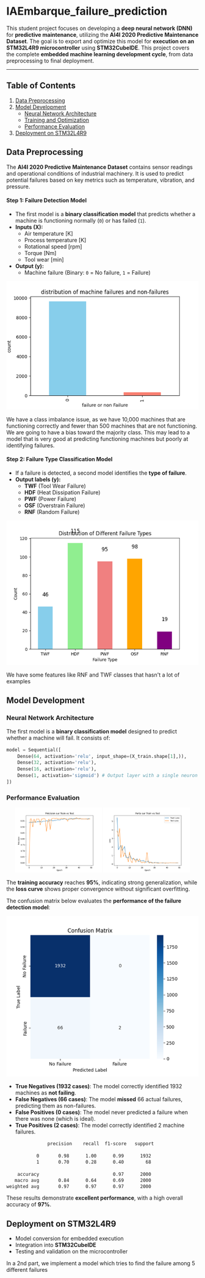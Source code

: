 # IAEmbarque_failure_prediction

This student project focuses on developing a **deep neural network (DNN)** for **predictive maintenance**, utilizing the **AI4I 2020 Predictive Maintenance Dataset**. The goal is to export and optimize this model for **execution on an STM32L4R9 microcontroller** using **STM32CubeIDE**. This project covers the complete **embedded machine learning development cycle**, from data preprocessing to final deployment.

---

## Table of Contents

1. [Data Preprocessing](#data-preprocessing)
2. [Model Development](#model-development)
   - [Neural Network Architecture](#model-development)
   - [Training and Optimization](#model-development)
   - [Performance Evaluation](#model-development)
3. [Deployment on STM32L4R9](#deployment-on-stm32l4r9)

   
## Data Preprocessing

The **AI4I 2020 Predictive Maintenance Dataset** contains sensor readings and operational conditions of industrial machinery. It is used to predict potential failures based on key metrics such as temperature, vibration, and pressure.

#### Step 1: Failure Detection Model
- The first model is a **binary classification model** that predicts whether a machine is functioning normally (`0`) or has failed (`1`).
- **Inputs (X):**
  - Air temperature [K]
  - Process temperature [K]
  - Rotational speed [rpm]
  - Torque [Nm]
  - Tool wear [min]
- **Output (y):**
  - Machine failure (Binary: `0` = No failure, `1` = Failure)

![Distribution of machine failures](screens/distribution_machine_failures.png)

We have a class imbalance issue, as we have 10,000 machines that are functioning correctly and fewer than 500 machines that are not functioning. We are going to have a bias toward the majority class. This may lead to a model that is very good at predicting functioning machines but poorly at identifying failures.

#### Step 2: Failure Type Classification Model
- If a failure is detected, a second model identifies the **type of failure**.
- **Output labels (y):**
  - **TWF** (Tool Wear Failure)
  - **HDF** (Heat Dissipation Failure)
  - **PWF** (Power Failure)
  - **OSF** (Overstrain Failure)
  - **RNF** (Random Failure)

![Distribution of types machine failures](screens/distribution_Type_failures.png)

We have some features like RNF and TWF classes that hasn't a lot of examples

## Model Development
### Neural Network Architecture

The first model is a **binary classification model** designed to predict whether a machine will fail. It consists of:

```python
model = Sequential([
    Dense(64, activation='relu', input_shape=(X_train.shape[1],)), 
    Dense(32, activation='relu'),  
    Dense(16, activation='relu'), 
    Dense(1, activation='sigmoid') # Output layer with a single neuron and sigmoid activation for binary classification (`0`: No failure, `1`: Failure).
])
```

### Performance Evaluation

<p align="center">
  <img src="screens/precision.png" width="45%" alt="Accuracy Curve">
  <img src="screens/loss.png" width="45%" alt="Loss Curve">
</p>

The **training accuracy** reaches **95%**, indicating strong generalization, while the **loss curve** shows proper convergence without significant overfitting.

The confusion matrix below evaluates the **performance of the failure detection model**:

![Confusion Matrix](screens/confusion_matrix.png)

- **True Negatives (1932 cases)**: The model correctly identified 1932 machines as **not failing**.
- **False Negatives (66 cases)**: The model **missed** 66 actual failures, predicting them as non-failures.
- **False Positives (0 cases)**: The model never predicted a failure when there was none (which is ideal).
- **True Positives (2 cases)**: The model correctly identified 2 machine failures.

```
               precision    recall  f1-score   support

           0       0.98      1.00      0.99      1932
           1       0.70      0.28      0.40        68

    accuracy                           0.97      2000
   macro avg       0.84      0.64      0.69      2000
weighted avg       0.97      0.97      0.97      2000
```

These results demonstrate **excellent performance**, with a high overall accuracy of **97%**.

## Deployment on STM32L4R9
- Model conversion for embedded execution
- Integration into **STM32CubeIDE**
- Testing and validation on the microcontroller


In a 2nd part, we implement a model which tries to find the failure among 5 different failures 
